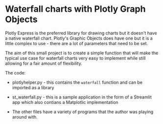 # Waterfall charts with Plotly Graph Objects 

Plotly Express is the preferred library for drawing charts but it doesn't have a native waterfall chart. Plotly's Graphic Objects does have one but it is a little complex to use - there are a lot of parameters that need to be set.

The aim of this small project is to create a simple function that will make the typical use case for waterfall charts very easy to implement while still allowing for a fair amount of flexibility.

The code:

- plotlyhelper.py - this contains the `waterfall` function and can be imported as a library

- st_waterfall.py - this is a sample application in the form of a Streamlit app which also contians a Matplotlic implementation

- The other files have a variety of programs that the author was playing around with.